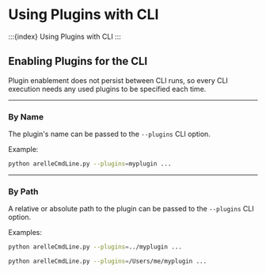 # Using Plugins with CLI

:::{index} Using Plugins with CLI
:::

## Enabling Plugins for the CLI
Plugin enablement does not persist between CLI runs, 
so every CLI execution needs any used plugins to be specified each time.

[//]: # (TODO: link below --plugins mentions to CLI documentation once it's implemented)

___
### By Name
The plugin's name can be passed to the `--plugins` CLI option.

Example:
```bash
python arelleCmdLine.py --plugins=myplugin ...
```

___
### By Path
A relative or absolute path to the plugin can be passed to the `--plugins` CLI option.

Examples:
```bash
python arelleCmdLine.py --plugins=../myplugin ...
```
```bash
python arelleCmdLine.py --plugins=/Users/me/myplugin ...
```